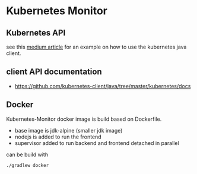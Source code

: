 # Kubernetes Monitor

## Kubernetes API
see this [medium article](https://medium.com/programming-kubernetes/building-stuff-with-the-kubernetes-api-part-2-using-java-ceb8a5ff7920) 
for an example on how to use the kubernetes java client.

## client API documentation 
* https://github.com/kubernetes-client/java/tree/master/kubernetes/docs

## Docker
Kubernetes-Monitor docker image is build based on Dockerfile.
* base image is jdk-alpine (smaller jdk image)
* nodejs is added to run the frontend
* supervisor added to run backend and frontend detached in parallel

can be build with
```
./gradlew docker
```